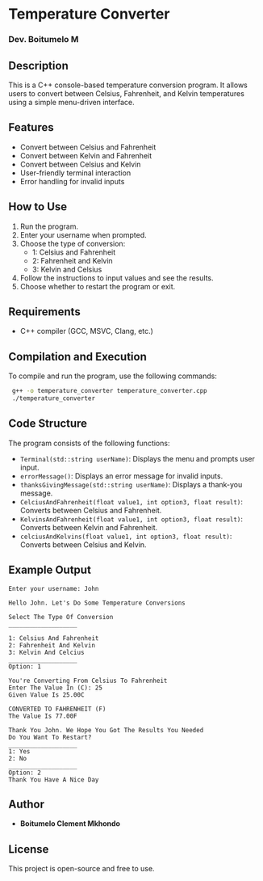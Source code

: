 # Temperature Converter
### Dev. Boitumelo M

## Description

This is a C++ console-based temperature conversion program. It allows users to convert between Celsius, Fahrenheit, and Kelvin temperatures using a simple menu-driven interface.

## Features

- Convert between Celsius and Fahrenheit
- Convert between Kelvin and Fahrenheit
- Convert between Celsius and Kelvin
- User-friendly terminal interaction
- Error handling for invalid inputs

## How to Use

1. Run the program.
2. Enter your username when prompted.
3. Choose the type of conversion:
   - 1: Celsius and Fahrenheit
   - 2: Fahrenheit and Kelvin
   - 3: Kelvin and Celsius
4. Follow the instructions to input values and see the results.
5. Choose whether to restart the program or exit.

## Requirements

- C++ compiler (GCC, MSVC, Clang, etc.)

## Compilation and Execution

To compile and run the program, use the following commands:

```sh
 g++ -o temperature_converter temperature_converter.cpp
 ./temperature_converter
```

## Code Structure

The program consists of the following functions:

- `Terminal(std::string userName)`: Displays the menu and prompts user input.
- `errorMessage()`: Displays an error message for invalid inputs.
- `thanksGivingMessage(std::string userName)`: Displays a thank-you message.
- `CelciusAndFahrenheit(float value1, int option3, float result)`: Converts between Celsius and Fahrenheit.
- `KelvinsAndFahrenheit(float value1, int option3, float result)`: Converts between Kelvin and Fahrenheit.
- `celciusAndKelvins(float value1, int option3, float result)`: Converts between Celsius and Kelvin.

## Example Output

```
Enter your username: John

Hello John. Let's Do Some Temperature Conversions

Select The Type Of Conversion
___________________

1: Celsius And Fahrenheit
2: Fahrenheit And Kelvin
3: Kelvin And Celcius
___________________
Option: 1

You're Converting From Celsius To Fahrenheit
Enter The Value In (C): 25
Given Value Is 25.00C

CONVERTED TO FAHRENHEIT (F)
The Value Is 77.00F

Thank You John. We Hope You Got The Results You Needed
Do You Want To Restart?
___________________
1: Yes
2: No
___________________
Option: 2
Thank You Have A Nice Day
```

## Author

- **Boitumelo Clement Mkhondo**

## License

This project is open-source and free to use.







